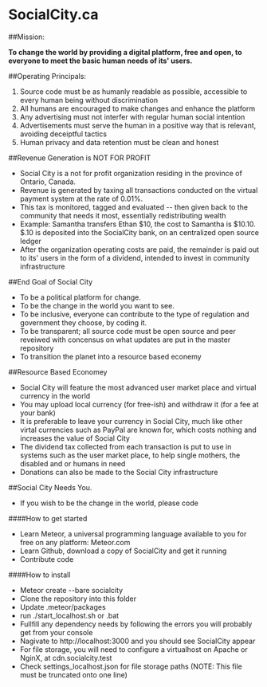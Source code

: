 # SocialCity.ca

##Mission: 

**To change the world by providing a digital platform, free and open, to everyone to meet the basic human needs of its' users.**

##Operating Principals:

1) Source code must be as humanly readable as possible, accessible to every human being without discrimination
2) All humans are encouraged to make changes and enhance the platform
3) Any advertising must not interfer with regular human social intention
4) Advertisements must serve the human in a positive way that is relevant, avoiding deceiptful tactics
5) Human privacy and data retention must be clean and honest


##Revenue Generation is NOT FOR PROFIT

- Social City is a not for profit organization residing in the province of Ontario, Canada.
- Revenue is generated by taxing all transactions conducted on the virtual payment system at the rate of 0.01%.
- This tax is monitored, tagged and evaluated -- then given back to the community that needs it most, essentially redistributing wealth
- Example: Samantha transfers Ethan $10, the cost to Samantha is $10.10. $.10 is deposited into the SocialCity bank, on an centralized open source ledger
- After the organization operating costs are paid, the remainder is paid out to its' users in the form of a dividend, intended to invest in community infrastructure

##End Goal of Social City

- To be a political platform for change.
- To be the change in the world you want to see.
- To be inclusive, everyone can contribute to the type of regulation and government they choose, by coding it.
- To be transparent; all source code must be open source and peer reveiwed with concensus on what updates are put in the master repository
- To transition the planet into a resource based econemy

##Resource Based Economey

- Social City will feature the most advanced user market place and virtual currency in the world
- You may upload local currency (for free-ish) and withdraw it (for a fee at your bank)
- It is preferable to leave your currency in Social City, much like other virtal currencies such as PayPal are known for, which costs nothing and increases the value of Social City
- The dividend tax collected from each transaction is put to use in systems such as the user market place, to help single mothers, the disabled and or humans in need
- Donations can also be made to the Social City infrastructure




##Social City Needs You.

- If you wish to be the change in the world, please code


####How to get started

- Learn Meteor, a universal programming language available to you for free on any platform: Meteor.com
- Learn Github, download a copy of SocialCity and get it running
- Contribute code

####How to install
- Meteor create --bare socialcity
- Clone the repository into this folder
- Update .meteor/packages
- run ./start_localhost.sh or .bat
- Fullfill any dependency needs by following the errors you will probably get from your console
- Nagivate to http://localhost:3000 and you should see SocialCity appear
- For file storage, you will need to configure a virtualhost on Apache or NginX, at cdn.socialcity.test
- Check settings_localhost.json for file storage paths (NOTE: This file must be truncated onto one line)




